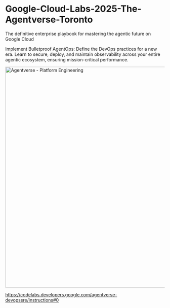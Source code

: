 # Google-Cloud-Labs-2025-The-Agentverse-Toronto
The definitive enterprise playbook for mastering the agentic future on Google Cloud

Implement Bulletproof AgentOps: Define the DevOps practices for a new era. Learn to secure, deploy, and maintain observability across your entire agentic ecosystem, ensuring mission-critical performance.

<img width="1291" height="696" alt="Agentverse - Platform Engineering" src="https://github.com/user-attachments/assets/a405a0fc-b967-4423-973b-537d343af7ea" />

https://codelabs.developers.google.com/agentverse-devopssre/instructions#0
